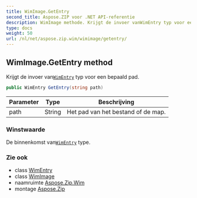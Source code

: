 ```yaml
---
title: WimImage.GetEntry
second_title: Aspose.ZIP voor .NET API-referentie
description: WimImage methode. Krijgt de invoer vanWimEntry typ voor een bepaald pad.
type: docs
weight: 50
url: /nl/net/aspose.zip.wim/wimimage/getentry/
---
```

## WimImage.GetEntry method

Krijgt de invoer van[`WimEntry`](../../wimentry/) typ voor een bepaald pad.

```csharp
public WimEntry GetEntry(string path)
```

| Parameter | Type | Beschrijving |
| --- | --- | --- |
| path | String | Het pad van het bestand of de map. |

### Winstwaarde

De binnenkomst van[`WimEntry`](../../wimentry/) type.

### Zie ook

* class [WimEntry](../../wimentry/)
* class [WimImage](../)
* naamruimte [Aspose.Zip.Wim](../../wimimage/)
* montage [Aspose.Zip](../../../)


